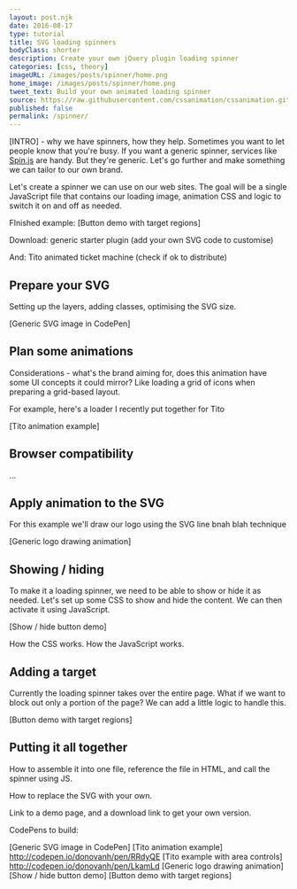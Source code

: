 ```yaml
---
layout: post.njk
date: 2016-08-17
type: tutorial
title: SVG loading spinners
bodyClass: shorter
description: Create your own jQuery plugin loading spinner
categories: [css, theory]
imageURL: /images/posts/spinner/home.png
home_image: /images/posts/spinner/home.png
tweet_text: Build your own animated loading spinner
source: https://raw.githubusercontent.com/cssanimation/cssanimation.github.io/master/_posts/2016-08-17-spinner.md
published: false
permalink: /spinner/
---
```

[INTRO] - why we have spinners, how they help. Sometimes you want to let people know that you're busy. If you want a generic spinner, services like [Spin.js](http://spin.js.org) are handy. But they're generic. Let's go further and make something we can tailor to our own brand.

Let's create a spinner we can use on our web sites. The goal will be a single JavaScript file that contains our loading image, animation CSS and logic to switch it on and off as needed.

FInished example: [Button demo with target regions]

Download: generic starter plugin (add your own SVG code to customise)

And: Tito animated ticket machine (check if ok to distribute)

## Prepare your SVG

Setting up the layers, adding classes, optimising the SVG size.

[Generic SVG image in CodePen]

## Plan some animations

Considerations - what's the brand aiming for, does this animation have some UI concepts it could mirror? Like loading a grid of icons when preparing a grid-based layout.

For example, here's a loader I recently put together for Tito

[Tito animation example]

## Browser compatibility

...

## Apply animation to the SVG

For this example we'll draw our logo using the SVG line bnah blah technique

[Generic logo drawing animation]

## Showing / hiding

To make it a loading spinner, we need to be able to show or hide it as needed. Let's set up some CSS to show and hide the content. We can then activate it using JavaScript.

[Show / hide button demo]

How the CSS works. How the JavaScript works.

## Adding a target

Currently the loading spinner takes over the entire page. What if we want to block out only a portion of the page? We can add a little logic to handle this.

[Button demo with target regions]

## Putting it all together

How to assemble it into one file, reference the file in HTML, and call the spinner using JS.

How to replace the SVG with your own.

Link to a demo page, and a download link to get your own version.



CodePens to build:

[Generic SVG image in CodePen]
[Tito animation example] 				http://codepen.io/donovanh/pen/RRdyQE
[Tito example with area controls] 		http://codepen.io/donovanh/pen/LkamLd
[Generic logo drawing animation]
[Show / hide button demo]
[Button demo with target regions]